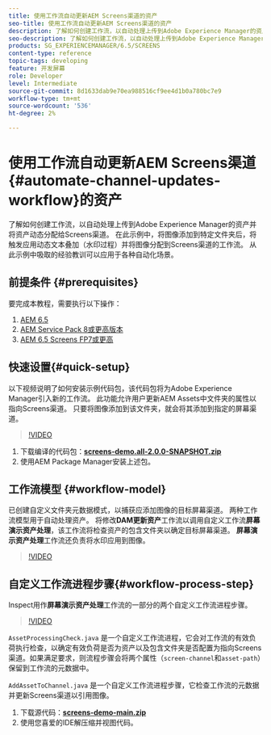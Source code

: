 ```yaml
---
title: 使用工作流自动更新AEM Screens渠道的资产
seo-title: 使用工作流自动更新AEM Screens渠道的资产
description: 了解如何创建工作流，以自动处理上传到Adobe Experience Manager的资产并将资产动态分配给Screens渠道。 在此示例中，当将图像添加到特定文件夹时，将触发应用动态水印并将图像分配到Screens渠道的工作流。 从此示例中吸取的经验教训可以应用于各种自动化场景。
seo-description: 了解如何创建工作流，以自动处理上传到Adobe Experience Manager的资产并将资产动态分配给Screens渠道。 在此示例中，当将图像添加到特定文件夹时，将触发应用动态水印并将图像分配到Screens渠道的工作流。 从此示例中吸取的经验教训可以应用于各种自动化场景。
products: SG_EXPERIENCEMANAGER/6.5/SCREENS
content-type: reference
topic-tags: developing
feature: 开发屏幕
role: Developer
level: Intermediate
source-git-commit: 8d1633dab9e70ea988516cf9ee4d1b0a780bc7e9
workflow-type: tm+mt
source-wordcount: '536'
ht-degree: 2%

---
```



# 使用工作流自动更新AEM Screens渠道{#automate-channel-updates-workflow}的资产

了解如何创建工作流，以自动处理上传到Adobe Experience Manager的资产并将资产动态分配给Screens渠道。 在此示例中，将图像添加到特定文件夹后，将触发应用动态文本叠加（水印过程）并将图像分配到Screens渠道的工作流。 从此示例中吸取的经验教训可以应用于各种自动化场景。

## 前提条件 {#prerequisites}

要完成本教程，需要执行以下操作：

1. [AEM 6.5](https://experienceleague.adobe.com/docs/experience-manager-65.html?lang=zh-Hans)
1. [AEM Service Pack 8或更高版本](https://experienceleague.adobe.com/docs/experience-manager-65/release-notes/service-pack/sp-release-notes.html?lang=zh-Hans)
1. [AEM 6.5 Screens FP7或更高](https://experienceleague.adobe.com/docs/experience-manager-screens/user-guide/release-notes/release-notes-fp-202103.html)

## 快速设置{#quick-setup}

以下视频说明了如何安装示例代码包，该代码包将为Adobe Experience Manager引入新的工作流。 此功能允许用户更新AEM Assets中文件夹的属性以指向Screens渠道。 只要将图像添加到该文件夹，就会将其添加到指定的屏幕渠道。

>[!VIDEO](https://video.tv.adobe.com/v/333174/?quality=12&learn=on)

1. 下载编译的代码包：**[screens-demo.all-2.0.0-SNAPSHOT.zip](./assets/screens-demo.all-2.0.0-SNAPSHOT.zip)**
1. 使用AEM Package Manager安装上述包。

## 工作流模型 {#workflow-model}

已创建自定义文件夹元数据模式，以捕获应添加图像的目标屏幕渠道。 两种工作流模型用于自动处理资产。 将修改&#x200B;**DAM更新资产**&#x200B;工作流以调用自定义工作流&#x200B;**屏幕演示资产处理**，该工作流将检查资产的包含文件夹以确定目标屏幕渠道。 **屏幕演示资产处理**&#x200B;工作流还负责将水印应用到图像。

>[!VIDEO](https://video.tv.adobe.com/v/333175/?quality=12&learn=on)

## 自定义工作流进程步骤{#workflow-process-step}

Inspect用作&#x200B;**屏幕演示资产处理**&#x200B;工作流的一部分的两个自定义工作流进程步骤。

>[!VIDEO](https://video.tv.adobe.com/v/333179/?quality=12&learn=on)

`AssetProcessingCheck.java` 是一个自定义工作流进程，它会对工作流的有效负荷执行检查，以确定有效负荷是否为资产以及包含文件夹是否配置为指向Screens渠道。如果满足要求，则流程步骤会将两个属性（`screen-channel`和`asset-path`）保留到工作流的元数据中。

`AddAssetToChannel.java` 是一个自定义工作流进程步骤，它检查工作流的元数据并更新Screens渠道以引用图像。

1. 下载源代码：**[screens-demo-main.zip](./assets/screens-demo-main.zip)**
1. 使用您喜爱的IDE解压缩并视图代码。
